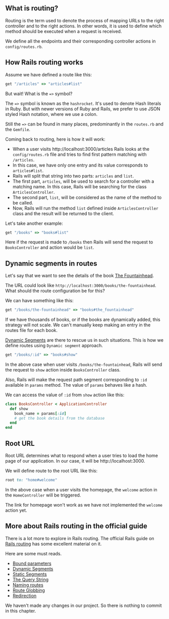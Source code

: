 ## What is routing?

Routing is the term used to denote the process of mapping URLs to the right
controller and to the right actions. In other words, it is used to define which
method should be executed when a request is received.

We define all the endpoints and their corresponding controller actions in
`config/routes.rb`.

## How Rails routing works

Assume we have defined a route like this:

```ruby
get "/articles" => "articles#list"
```

But wait! What is the `=>` symbol?

The `=>` symbol is known as the `hashrocket`. It's used to denote Hash literals
in Ruby. But with newer versions of Ruby and Rails, we prefer to use JSON styled
Hash notation, where we use a colon.

Still the `=>` can be found in many places, predominantly in the `routes.rb` and
the `Gemfile`.

Coming back to routing, here is how it will work:

- When a user visits http://localhost:3000/articles Rails looks at the
  `config/routes.rb` file and tries to find first pattern matching with
  `/articles`.
- In this case, we have only one entry and its value corresponds to
  `articles#list`.
- Rails will split that string into two parts: `articles` and `list`.
- The first part, `articles`, will be used to search for a controller with a
  matching name. In this case, Rails will be searching for the class
  `ArticlesController`.
- The second part, `list`, will be considered as the name of the method to be
  called.
- Now, Rails will run the method `list` defined inside `ArticlesController`
  class and the result will be returned to the client.

Let's take another example:

```ruby
get "/books" => "books#list"
```

Here if the request is made to `/books` then Rails will send the request to
`BooksController` and action would be `list`.

## Dynamic segments in routes

Let's say that we want to see the details of the book
[The Fountainhead](https://en.wikipedia.org/wiki/The_Fountainhead).

The URL could look like `http://localhost:3000/books/the-fountainhead`. What
should the route configuration be for this?

We can have something like this:

```ruby
get "/books/the-fountainhead" => "books#the_fountainhead"
```

If we have thousands of books, or if the books are dynamically added, this
strategy will not scale. We can't manually keep making an entry in the routes
file for each book.

[Dynamic Segments](https://guides.rubyonrails.org/routing.html#dynamic-segments)
are there to rescue us in such situations. This is how we define routes using
`Dynamic segment` approach.

```ruby
get "/books/:id" => "books#show"
```

In the above case when user visits `/books/the-fountainhead`, Rails will send
the request to `show` action inside `BooksController` class.

Also, Rails will make the request path segment corresponding to `:id` available
in `params` method. The value of `params` behaves like a hash.

We can access the value of `:id` from `show` action like this:

```ruby
class BooksController < ApplicationController
  def show
    book_name = params[:id]
    # get the book details from the database
  end
end
```

## Root URL

Root URL determines what to respond when a user tries to load the home page of
our application. In our case, it will be http://localhost:3000.

We will define route to the root URL like this:

```ruby
root to: "home#welcome"
```

In the above case when a user visits the homepage, the `welcome` action in the
`HomeController` will be triggered.

The link for homepage won't work as we have not implemented the `welcome` action
yet.

## More about Rails routing in the official guide

There is a lot more to explore in Rails routing. The official Rails guide on
[Rails routing](https://guides.rubyonrails.org/routing.html#bound-parameters)
has some excellent material on it.

Here are some must reads.

- [Bound parameters](https://guides.rubyonrails.org/routing.html#bound-parameters)
- [Dynamic Segments](https://guides.rubyonrails.org/routing.html#dynamic-segments)
- [Static Segments](https://guides.rubyonrails.org/routing.html#static-segments)
- [The Query String](https://guides.rubyonrails.org/routing.html#the-query-string)
- [Naming routes](https://guides.rubyonrails.org/routing.html#naming-routes)
- [Route Globbing](https://guides.rubyonrails.org/routing.html#route-globbing-and-wildcard-segments)
- [Redirection](https://guides.rubyonrails.org/routing.html#redirection)

We haven't made any changes in our project. So there is nothing to commit in
this chapter.
